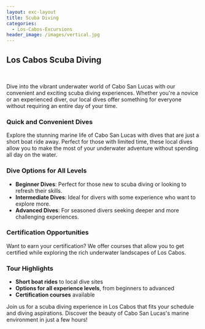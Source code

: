 ```yaml
---
layout: exc-layout
title: Scuba Diving
categories:
  - Los-Cabos-Excursions
header_image: /images/vertical.jpg
---
```

## Los Cabos Scuba Diving

&nbsp;

Dive into the vibrant underwater world of Cabo San Lucas with our convenient and exciting scuba diving experiences. Whether you're a novice or an experienced diver, our local dives offer something for everyone without requiring an entire day of your time.

### Quick and Convenient Dives

Explore the stunning marine life of Cabo San Lucas with dives that are just a short boat ride away. Perfect for those with limited time, these local dives allow you to make the most of your underwater adventure without spending all day on the water.

### Dive Options for All Levels

- **Beginner Dives**: Perfect for those new to scuba diving or looking to refresh their skills. 
- **Intermediate Dives**: Ideal for divers with some experience who want to explore more.
- **Advanced Dives**: For seasoned divers seeking deeper and more challenging experiences.

### Certification Opportunities

Want to earn your certification? We offer courses that allow you to get certified while exploring the rich underwater landscapes of Los Cabos.

### Tour Highlights

- **Short boat rides** to local dive sites
- **Options for all experience levels**, from beginners to advanced
- **Certification courses** available

Join us for a scuba diving experience in Los Cabos that fits your schedule and diving aspirations. Discover the beauty of Cabo San Lucas's marine environment in just a few hours!
